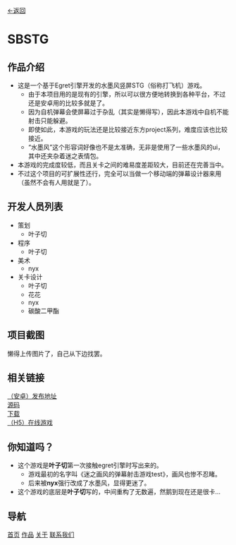 [←返回](../products/index.md)
# SBSTG

## 作品介绍
+ 这是一个基于Egret引擎开发的水墨风竖屏STG（俗称打飞机）游戏。
	+ 由于本项目用的是现有的引擎，所以可以很方便地转换到各种平台，不过还是安卓用的比较多就是了。
	+ 因为自机弹幕会使屏幕过于杂乱（其实是懒得写），因此本游戏中自机不能射击只能躲避。
	+ 即使如此，本游戏的玩法还是比较接近东方project系列，难度应该也比较接近。
	+ “水墨风”这个形容词好像也不是太准确，无非是使用了一些水墨风的ui，其中还夹杂着迷之表情包。
+ 本游戏的完成度较低，而且关卡之间的难易度差距较大，目前还在完善当中。
+ 不过这个项目的可扩展性还行，完全可以当做一个移动端的弹幕设计器来用（虽然不会有人用就是了）。

## 开发人员列表
+ 策划
	+ 叶子切
+ 程序
	+ 叶子切
+ 美术
	+ nyx
+ 关卡设计
	+ 叶子切
	+ 花花
	+ nyx
	+ 碳酸二甲酯

## 项目截图
懒得上传图片了，自己从下边找罢。<br>

## 相关链接
[（安卓）发布地址](https://www.taptap.com/app/176782)<br>
[源码](https://github.com/NullaDev/SBSTG)<br>
[下载](res/sbstg-release-2.2.0.apk)<br>
[（H5）在线游戏](test/index.html)<br>

## 你知道吗？
+ 这个游戏是**叶子切**第一次接触egret引擎时写出来的。
	+ 游戏最初的名字叫《迷之画风的弹幕射击游戏test》，画风也惨不忍睹。
	+ 后来被**nyx**强行改成了水墨风，显得更迷了。
+ 这个游戏的底层是**叶子切**写的，中间重构了无数遍，然鹅到现在还是很卡...

## 导航
[首页](../index.md)	[作品](../products/index.md)	[关于](../about/index.md)	[联系我们](../about/contact.md)
